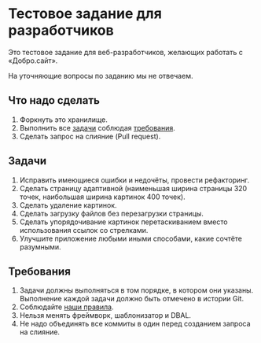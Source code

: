 # Тестовое задание для разработчиков

Это тестовое задание для веб-разработчиков, желающих работать с «Добро.сайт».

На уточняющие вопросы по заданию мы не отвечаем. 

## Что надо сделать

1. Форкнуть это хранилище.
2. Выполнить все [задачи](#Задачи) соблюдая [требования](#Требования).
3. Сделать запрос на слияние (Pull request).

## Задачи

1. Исправить имеющиеся ошибки и недочёты, провести рефакторинг.
2. Сделать страницу адаптивной (наименьшая ширина страницы 320 точек, наибольшая ширина картинок
   400 точек).
3. Сделать удаление картинок.
4. Сделать загрузку файлов без перезагрузки страницы.
5. Сделать упорядочивание картинок перетаскиванием вместо использования ссылок со стрелками.
6. Улучшите приложение любыми иными способами, какие сочтёте разумными. 

## Требования

1. Задачи должны выполняться в том порядке, в котором они указаны. Выполнение каждой задачи должно
быть отмечено в истории Git.
2. Соблюдайте [наши правила](http://добро.сайт/база_знаний/код/правила/обзор).
3. Нельзя менять фреймворк, шаблонизатор и DBAL.
4. Не надо объединять все коммиты в один перед созданием запроса на слияние.
